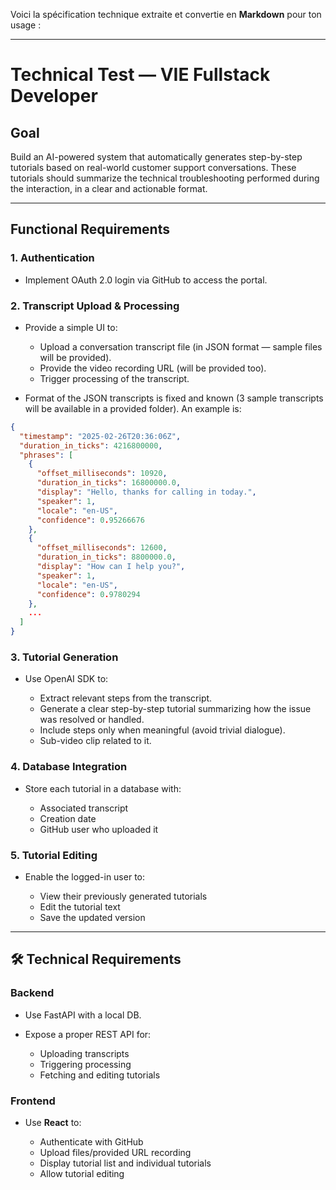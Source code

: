 Voici la spécification technique extraite et convertie en **Markdown** pour ton usage :

---

# Technical Test — VIE Fullstack Developer

## Goal

Build an AI-powered system that automatically generates step-by-step tutorials based on real-world customer support conversations. These tutorials should summarize the technical troubleshooting performed during the interaction, in a clear and actionable format.

---

## Functional Requirements

### 1. Authentication

* Implement OAuth 2.0 login via GitHub to access the portal.

### 2. Transcript Upload & Processing

* Provide a simple UI to:

  * Upload a conversation transcript file (in JSON format — sample files will be provided).
  * Provide the video recording URL (will be provided too).
  * Trigger processing of the transcript.
* Format of the JSON transcripts is fixed and known (3 sample transcripts will be available in a provided folder). An example is:
```json
{
  "timestamp": "2025-02-26T20:36:06Z",
  "duration_in_ticks": 4216800000,
  "phrases": [
    {
      "offset_milliseconds": 10920,
      "duration_in_ticks": 16800000.0,
      "display": "Hello, thanks for calling in today.",
      "speaker": 1,
      "locale": "en-US",
      "confidence": 0.95266676
    },
    {
      "offset_milliseconds": 12600,
      "duration_in_ticks": 8800000.0,
      "display": "How can I help you?",
      "speaker": 1,
      "locale": "en-US",
      "confidence": 0.9780294
    },
    ...
  ]
}
```

### 3. Tutorial Generation

* Use OpenAI SDK to:

  * Extract relevant steps from the transcript.
  * Generate a clear step-by-step tutorial summarizing how the issue was resolved or handled.
  * Include steps only when meaningful (avoid trivial dialogue).
  * Sub-video clip related to it.

### 4. Database Integration

* Store each tutorial in a database with:

  * Associated transcript
  * Creation date
  * GitHub user who uploaded it

### 5. Tutorial Editing

* Enable the logged-in user to:

  * View their previously generated tutorials
  * Edit the tutorial text
  * Save the updated version

---

## 🛠 Technical Requirements

### Backend

* Use FastAPI with a local DB.
* Expose a proper REST API for:

  * Uploading transcripts
  * Triggering processing
  * Fetching and editing tutorials

### Frontend

* Use **React** to:

  * Authenticate with GitHub
  * Upload files/provided URL recording
  * Display tutorial list and individual tutorials
  * Allow tutorial editing
